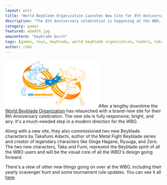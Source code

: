 ```yaml
---
layout: post
title: "World Beyblade Organization Launches New Site for 8th Anniversary"
description: "The 8th Anniversary celebration is happening at the WBO, and they've got a brand new site at its center."
category: games
featured: wbo8th.jpg
amazonterm: "beyblade burst"
tags: [games, toys, beyblade, world beyblade organization, hasbro, takara tomy, beyblade burst]
author: robk
---
```


<img src="/images/beybladeburst/8th.jpg" alt="WBO 8th" class="float-right" width="300"/>After a lengthy downtime the [World Beyblade Organization](http://worldbeyblade.org) has relaunched with a brand-new site for their 8th Anniversary celebration. The new site is fully responsive, bright, and airy. It's a much-needed step in a modern direction for the WBO.

Along with a new site, they also commissioned two new Beyblade characters by Takafumi Adachi, author of the Metal Fight Beyblade series and creator of legendary characters like Ginga Hagane, Ryuuga, and Zero. The two new characters, Taka and Fumi, represent the Beyblade spirit of all the WBO users and will be the visual core of all the WBO's design going forward.

There's a slew of other new things going on over at the WBO, including their yearly scavenger hunt and some tournament rule updates. You can see it all [here](https://worldbeyblade.org/Thread-8th-Anniversary-Welcome-to-the-new-worldbeyblade-org).
